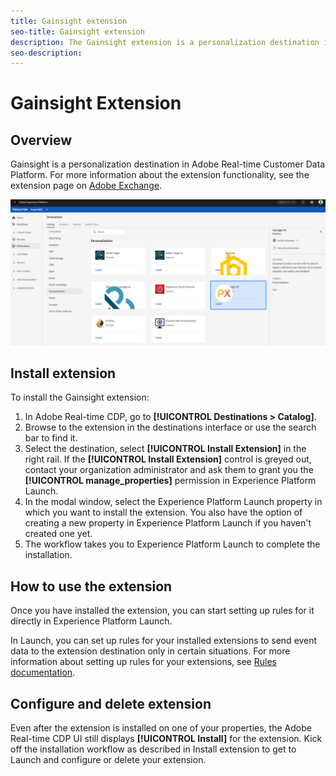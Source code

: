 ```yaml
---
title: Gainsight extension
seo-title: Gainsight extension
description: The Gainsight extension is a personalization destination in Adobe Real-time Customer Data Platform. For more information about the extension functionality, see the extension page on Adobe Exchange.
seo-description: 
---
```


# Gainsight Extension

## Overview

Gainsight is a personalization destination in Adobe Real-time Customer Data Platform. For more information about the extension functionality, see the extension page on [Adobe Exchange](https://www.adobeexchange.com/experiencecloud.details.103343.html).

![Gainsight extension](/help/rtcdp/destinations/assets/gainsight-extension.png)


## Install extension

To install the Gainsight extension:

1. In Adobe Real-time CDP, go to **[!UICONTROL Destinations > Catalog]**.
2. Browse to the extension in the destinations interface or use the search bar to find it.
3. Select the destination, select **[!UICONTROL Install Extension]** in the right rail. If the **[!UICONTROL Install Extension]** control is greyed out, contact your organization administrator and ask them to grant you the **[!UICONTROL manage_properties]** permission in Experience Platform Launch.
4. In the modal window, select the Experience Platform Launch property in which you want to install the extension. You also have the option of creating a new property in Experience Platform Launch if you haven't created one yet.
5. The workflow takes you to Experience Platform Launch to complete the installation.


## How to use the extension

Once you have installed the extension, you can start setting up rules for it directly in Experience Platform Launch.

In Launch, you can set up rules for your installed extensions to send event data to the extension destination only in certain situations. For more information about setting up rules for your extensions, see [Rules documentation](https://docs.adobe.com/help/en/launch/using/reference/manage-resources/rules.html).

## Configure and delete extension

Even after the extension is installed on one of your properties, the Adobe Real-time CDP UI still displays **[!UICONTROL Install]** for the extension. Kick off the installation workflow as described in Install extension to get to Launch and configure or delete your extension.



